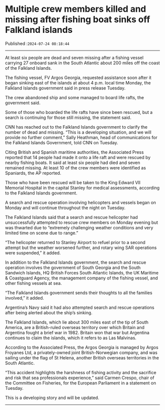 # Multiple crew members killed and missing after fishing boat sinks off Falkland islands

Published :`2024-07-24 08:18:44`

---

At least six people are dead and seven missing after a fishing vessel carrying 27 onboard sank in the South Atlantic about 200 miles off the coast of the Falkland Islands.

The fishing vessel, FV Argos Georgia, requested assistance soon after it began sinking east of the islands at about 4 p.m. local time Monday, the Falkland Islands government said in press release Tuesday.

The crew abandoned ship and some managed to board life rafts, the government said.

Some of those who boarded the life rafts have since been rescued, but a search is continuing for those still missing, the statement said.

CNN has reached out to the Falkland Islands government to clarify the number of dead and missing. “This is a developing situation, and we will provide no further comment,” Sally Heathman, head of communications for the Falkland Islands Government, told CNN on Tuesday.

Citing British and Spanish maritime authorities, the Associated Press reported that 14 people had made it onto a life raft and were rescued by nearby fishing boats. It said at least six people had died and seven remained missing. At least 10 of the crew members were identified as Spaniards, the AP reported.

Those who have been rescued will be taken to the King Edward VII Memorial Hospital in the capital Stanley for medical assessments, according to the Falkland Islands government.

A search and rescue operation involving helicopters and vessels began on Monday and will continue throughout the night on Tuesday.

The Falkland Islands said that a search and rescue helicopter had unsuccessfully attempted to rescue crew members on Monday evening but was thwarted due to “extremely challenging weather conditions and very limited time on scene due to range.”

“The helicopter returned to Stanley Airport to refuel prior to a second attempt but the weather worsened further, and rotary wing SAR operations were suspended,” it added.

In addition to the Falkland Islands government, the search and rescue operation involves the government of South Georgia and the South Sandwich Islands, HQ British Forces South Atlantic Islands, the UK Maritime & Coastguard Agency, the management company of the fishing vessel, and other fishing vessels at sea.

“The Falkland Islands government sends their thoughts to all the families involved,” it added.

Argentina’s Navy said it had also attempted search and rescue operations after being alerted about the ship’s sinking.

The Falkland Islands, which lie about 300 miles east of the tip of South America, are a British-ruled overseas territory over which Britain and Argentina fought a brief war in 1982. Britain won that war but Argentina continues to claim the islands, which it refers to as Las Malvinas.

According to the Associated Press, the Argos Georgia is managed by Argos Froyanes Ltd, a privately-owned joint British-Norwegian company, and was sailing under the flag of St Helena, another British overseas territories in the South Atlantic.

“This accident highlights the harshness of fishing activity and the sacrifice and risk that sea professionals experience,” said Carmen Crespo, chair of the Committee on Fisheries, for the European Parliament in a statement on Tuesday.

This is a developing story and will be updated.

---

